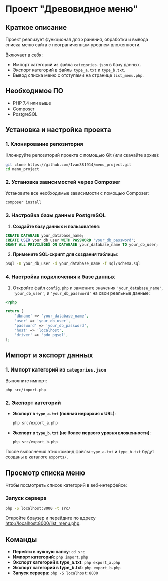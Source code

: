 
# Проект "Древовидное меню"

## Краткое описание

Проект реализует функционал для хранения, обработки и вывода списка меню сайта с неограниченным уровнем вложенности. 

Включает в себя:

- Импорт категорий из файла `categories.json` в базу данных.
- Экспорт категорий в файлы `type_a.txt` и `type_b.txt`.
- Вывод списка меню с отступами на странице `list_menu.php`.

## Необходимое ПО

- PHP 7.4 или выше
- Composer
- PostgreSQL

## Установка и настройка проекта

### 1. Клонирование репозитория

Клонируйте репозиторий проекта с помощью Git (или скачайте архив):

```bash
git clone https://github.com/Ivan881914/menu_project.git
cd menu_project
```

### 2. Установка зависимостей через Composer

Установите все необходимые зависимости с помощью Composer:

```bash
composer install
```

### 3. Настройка базы данных PostgreSQL

1. **Создайте базу данных и пользователя**:

```sql
CREATE DATABASE your_database_name;
CREATE USER your_db_user WITH PASSWORD 'your_db_password';
GRANT ALL PRIVILEGES ON DATABASE your_database_name TO your_db_user;
```

2. **Примените SQL-скрипт для создания таблицы**:

```bash
psql -U your_db_user -d your_database_name -f sql/schema.sql
```

### 4. Настройка подключения к базе данных

1. Откройте файл `config.php` и замените значения `'your_database_name'`, `'your_db_user'`, и `'your_db_password'` на свои реальные данные:

```php
<?php

return [
    'dbname' => 'your_database_name',
    'user' => 'your_db_user',
    'password' => 'your_db_password',
    'host' => 'localhost',
    'driver' => 'pdo_pgsql',
];
```

## Импорт и экспорт данных

### 1. Импорт категорий из `categories.json`

Выполните импорт:

```bash
php src/import.php
```

### 2. Экспорт категорий

- **Экспорт в `type_a.txt` (полная иерархия с URL)**:

  ```bash
  php src/export_a.php
  ```

- **Экспорт в `type_b.txt` (не более первого уровня вложенности)**:

  ```bash
  php src/export_b.php
  ```

После выполнения этих команд файлы `type_a.txt` и `type_b.txt` будут созданы в каталоге `exports/`.

## Просмотр списка меню

Чтобы посмотреть список категорий в веб-интерфейсе:

### Запуск сервера

```bash
php -S localhost:8000 -t src/
```

Откройте браузер и перейдите по адресу [http://localhost:8000/list_menu.php](http://localhost:8000/list_menu.php).

## Команды

- **Перейти в нужную папку**: `cd src`
- **Импорт категорий**: `php import.php`
- **Экспорт категорий в type_a.txt**: `php export_a.php`
- **Экспорт категорий в type_b.txt**: `php export_b.php`
- **Запуск сервера**: `php -S localhost:8000`